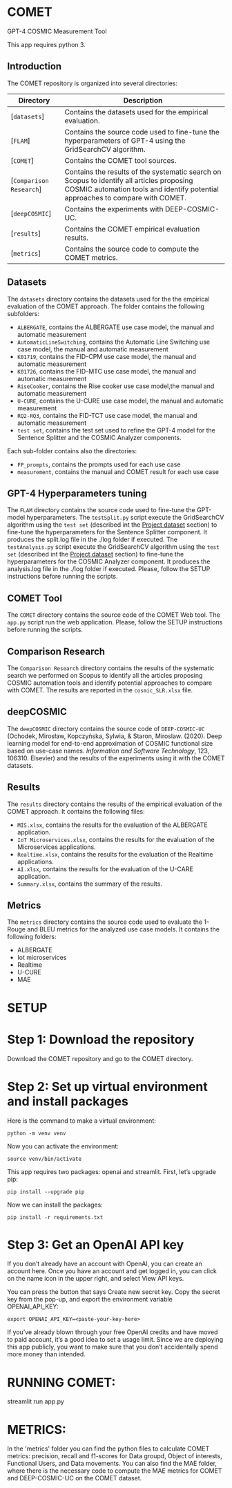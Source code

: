 # COMET
GPT-4 COSMIC Measurement Tool

This app requires python 3.

## Introduction

The COMET repository is organized into several directories:

| Directory                       | Description                                                                                                                |
| ------------------------------- | -------------------------------------------------------------------------------------------------------------------------- |
| [`datasets`]  | Contains the datasets used for the empirical evaluation. |
| [`FLAM`]  | Contains the source code used to fine-tune the hyperparameters of GPT-4 using the GridSearchCV algorithm.              |
| [`COMET`] | Contains the COMET tool sources. |
| [`Comparison Research`] | Contains the results of the systematic search on Scopus to identify all articles proposing COSMIC automation tools and identify potential approaches to compare with COMET. |
| [`deepCOSMIC`] | Contains the experiments with DEEP-COSMIC-UC. |
| [`results`]   | Contains the COMET empirical evaluation results. |
| [`metrics`]   | Contains the source code to compute the COMET metrics. |

## Datasets
The `datasets` directory contains the datasets used for the the empirical evaluation of the COMET approach. The folder contains the following subfolders:
- `ALBERGATE`, contains the ALBERGATE use case model, the manual and automatic measurement
- `AutomaticLineSwitching`, contains the Automatic Line Switching use case model, the manual and automatic measurement
- `K01719`, contains the FID-CPM use case model, the manual and automatic measurement
- `K01726`, contains the FID-MTC use case model, the manual and automatic measurement
- `RiseCooker`, contains the Rise cooker use case model,the manual and automatic measurement
- `U-CURE`, contains the U-CURE use case model, the manual and automatic measurement
- `RQ2-RQ3`, contains the FID-TCT use case model, the manual and automatic measurement
- `test set`, contains the test set used to refine the GPT-4 model for the Sentence Splitter and the COSMIC Analyzer components.

Each sub-folder contains also the directories:
- `FP_prompts`, contains the prompts used for each use case
- `measurement`, contains the manual and COMET result for each use case

## GPT-4 Hyperparameters tuning
The `FLAM` directory contains the source code used to fine-tune the GPT-model hyperparameters. 
The `testSplit.py` script execute the GridSearchCV algorithm using the `test set` (described int the [Project dataset](#datasets) section) to fine-tune the hyperparameters for the Sentence Splitter component. It produces the split.log file in the ./log folder if executed.
The `testAnalysis.py` script execute the GridSearchCV algorithm using the `test set` (described int the [Project dataset](#datasets) section) to fine-tune the hyperparameters for the COSMIC Analyzer component. It produces the analysis.log file in the ./log folder if executed.
Please, follow the SETUP instructions before running the scripts.

## COMET Tool
The `COMET` directory contains the source code of the COMET Web tool. The `app.py` script run the web application. 
Please, follow the SETUP instructions before running the scripts.

## Comparison Research
The `Comparison Research` directory contains the results of the systematic search we performed on Scopus to identify all the articles proposing COSMIC automation tools and identify potential approaches to compare with COMET. The results are reported in the `cosmic_SLR.xlsx` file.

## deepCOSMIC
The `deepCOSMIC` directory contains the source code of `DEEP-COSMIC-UC` (Ochodek, Mirosław, Kopczyńska, Sylwia, & Staron, Miroslaw. (2020). Deep learning model for end-to-end approximation of COSMIC functional size based on use-case names. *Information and Software Technology*, 123, 106310. Elsevier) and the results of the experiments using it with the COMET datasets.

## Results
The `results` directory contains the results of the empirical evaluation of the COMET approach. 
It contains the following files:
- `MIS.xlsx`, contains the results for the evaluation of the ALBERGATE application.
- `IoT Microservices.xlsx`, contains the results for the evaluation of the Microservices applications.
- `Realtime.xlsx`, contains the results for the evaluation of the Realtime applications.
- `AI.xlsx`, contains the results for the evaluation of the U-CARE application.
- `Summary.xlsx`, contains the summary of the results.

## Metrics
The `metrics` directory contains the source code used to evaluate the 1-Rouge and BLEU metrics for the analyzed use case models.
It contains the following folders:
- ALBERGATE
- Iot microservices
- Realtime
- U-CURE
- MAE

# **SETUP**
# Step 1: Download the repository
Download the COMET repository and go to the COMET directory. 

# Step 2: Set up virtual environment and install packages
Here is the command to make a virtual environment:

```
python -m venv venv
```
Now you can activate the environment:

```
source venv/bin/activate
```
This app requires two packages: openai and streamlit. First, let’s upgrade pip:

```
pip install --upgrade pip
```
Now we can install the packages:

```
pip install -r requirements.txt
```

# Step 3: Get an OpenAI API key
If you don’t already have an account with OpenAI, you can create an account here. Once you have an account and get logged in, you can click on the name icon in the upper right, and select View API keys.

You can press the button that says Create new secret key. Copy the secret key from the pop-up, and export the environment variable OPENAI_API_KEY:

```
export OPENAI_API_KEY=<paste-your-key-here>
```

If you’ve already blown through your free OpenAI credits and have moved to paid account, it’s a good idea to set a usage limit. Since we are deploying this app publicly, you want to make sure that you don’t accidentally spend more money than intended.
  
# **RUNNING COMET**:
streamlit run app.py

# **METRICS**:
In the 'metrics' folder you can find the python files to calculate COMET metrics: precision, recall and f1-scores for Data groupd, Object of interests, Functional Users, and Data movements. You can also find the MAE folder, where there is the necessary code to compute the MAE metrics for COMET and DEEP-COSMIC-UC on the COMET dataset.
